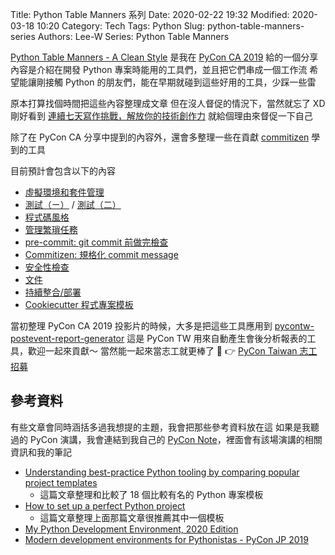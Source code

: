 Title: Python Table Manners 系列
Date: 2020-02-22 19:32
Modified: 2020-03-18 10:20
Category: Tech
Tags: Python
Slug: python-table-manners-series
Authors: Lee-W
Series: Python Table Manners

<!--more-->

[Python Table Manners - A Clean Style](https://speakerdeck.com/leew/python-table-manners-a-clean-style-at-pycon-ca-2019) 是我在 [PyCon CA 2019]({filename}/posts/article/2019/08-pycon-ca-2019.md) 給的一個分享
內容是介紹在開發 Python 專案時能用的工具們，並且把它們串成一個工作流
希望能讓剛接觸 Python 的朋友們，能在早期就碰到這些好用的工具，少踩一些雷

原本打算找個時間把這些內容整理成文章
但在沒人督促的情況下，當然就忘了 XD
剛好看到 [連續七天寫作挑戰，解放你的技術創作力](https://www.accupass.com/event/2001190943344186137000)
就給個理由來督促一下自己

除了在 PyCon CA 分享中提到的內容外，還會多整理一些在貢獻 [commitizen](https://github.com/commitizen-tools/commitizen) 學到的工具

目前預計會包含以下的內容

* [虛擬環境和套件管理]({filename}/posts/article/2020/05-python-table-manners-dependency-management.md)
* [測試（ㄧ）]({filename}/posts/article/2020/06-python-table-manners-test-1.md) / [測試（二）]({filename}/posts/article/2020/07-python-table-manners-test-2.md)
* [程式碼風格]({filename}/posts/article/2020/08-python-table-manners-coding-style.md)
* [管理繁瑣任務]({filename}/posts/article/2020/09-python-table-manners-manage-trival-task.md)
* [pre-commit: git commit 前做完檢查]({filename}/posts/article/2020/10-python-table-manners-pre-commit.md)
* [Commitizen: 規格化 commit message]({filename}/posts/article/2020/11-python-table-manners-commitizen.md)
* [安全性檢查]({filename}/posts/article/2020/12-python-table-manners-security.md)
* [文件]({filename}/posts/article/2020/13-python-table-manners-documentation.md)
* [持續整合/部署]({filename}/posts/article/2020/19-python-table-manners-continous-intergration.md)
* [Cookiecutter 程式專案模板]({filename}/posts/article/2021/1-pytnon-table-manners-project-template.md)

當初整理 PyCon CA 2019 投影片的時候，大多是把這些工具應用到 [pycontw-postevent-report-generator](https://github.com/pycontw/pycontw-postevent-report-generator)
這是 PyCon TW 用來自動產生會後分析報表的工具，歡迎一起來貢獻～
當然能一起來當志工就更棒了 🎉
👉 [PyCon Taiwan 志工招募](https://docs.google.com/forms/d/e/1FAIpQLSe6whkZAEZD10LlPQuSWRYsshySoNR_pux8grGZ0OgmOIkQ3g/viewform)

## 參考資料
有些文章會同時涵括多過我想提的主題，我會把那些參考資料放在這
如果是我聽過的 PyCon 演講，我會連結到我自己的 [PyCon Note](https://wei-lee.me/pycon-note/)，裡面會有該場演講的相關資訊和我的筆記

* [Understanding best-practice Python tooling by comparing popular project templates](https://medium.com/@jonas.r.kemper/understanding-best-practice-python-tooling-by-comparing-popular-project-templates-6eba49229106)
    * 這篇文章整理和比較了 18 個比較有名的 Python 專案模板
* [How to set up a perfect Python project](https://sourcery.ai/blog/python-best-practices/)
    * 這篇文章整理上面那篇文章很推薦其中一個模板
* [My Python Development Environment, 2020 Edition](https://jacobian.org/2019/nov/11/python-environment-2020/)
* [Modern development environments for Pythonistas - PyCon JP 2019](https://wei-lee.me/pycon-note/posts/pycon-jp-2019/2019/10/modern-development-environments-for-pythonistas/)
